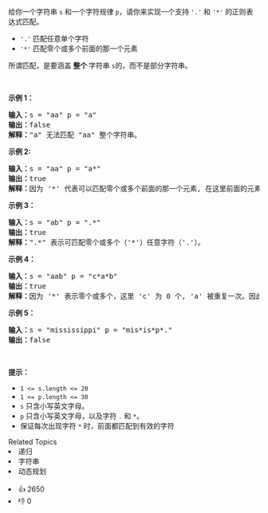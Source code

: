 <p>给你一个字符串&nbsp;<code>s</code>&nbsp;和一个字符规律&nbsp;<code>p</code>，请你来实现一个支持 <code>'.'</code>&nbsp;和&nbsp;<code>'*'</code>&nbsp;的正则表达式匹配。</p>

<ul>
	<li><code>'.'</code> 匹配任意单个字符</li>
	<li><code>'*'</code> 匹配零个或多个前面的那一个元素</li>
</ul>

<p>所谓匹配，是要涵盖&nbsp;<strong>整个&nbsp;</strong>字符串&nbsp;<code>s</code>的，而不是部分字符串。</p>
&nbsp;

<p><strong>示例 1：</strong></p>

<pre>
<strong>输入：</strong>s = "aa" p = "a"
<strong>输出：</strong>false
<strong>解释：</strong>"a" 无法匹配 "aa" 整个字符串。
</pre>

<p><strong>示例 2:</strong></p>

<pre>
<strong>输入：</strong>s = "aa" p = "a*"
<strong>输出：</strong>true
<strong>解释：</strong>因为 '*' 代表可以匹配零个或多个前面的那一个元素, 在这里前面的元素就是 'a'。因此，字符串 "aa" 可被视为 'a' 重复了一次。
</pre>

<p><strong>示例&nbsp;3：</strong></p>

<pre>
<strong>输入：</strong>s = "ab" p = ".*"
<strong>输出：</strong>true
<strong>解释：</strong>".*" 表示可匹配零个或多个（'*'）任意字符（'.'）。
</pre>

<p><strong>示例 4：</strong></p>

<pre>
<strong>输入：</strong>s = "aab" p = "c*a*b"
<strong>输出：</strong>true
<strong>解释：</strong>因为 '*' 表示零个或多个，这里 'c' 为 0 个, 'a' 被重复一次。因此可以匹配字符串 "aab"。
</pre>

<p><strong>示例 5：</strong></p>

<pre>
<strong>输入：</strong>s = "mississippi" p = "mis*is*p*."
<strong>输出：</strong>false</pre>

<p>&nbsp;</p>

<p><strong>提示：</strong></p>

<ul>
	<li><code>1 &lt;= s.length&nbsp;&lt;= 20</code></li>
	<li><code>1 &lt;= p.length&nbsp;&lt;= 30</code></li>
	<li><code>s</code> 只含小写英文字母。</li>
	<li><code>p</code>&nbsp;只含小写英文字母，以及字符&nbsp;<code>.</code>&nbsp;和&nbsp;<code>*</code>。</li>
	<li>保证每次出现字符&nbsp;<code>*</code> 时，前面都匹配到有效的字符</li>
</ul>
<div><div>Related Topics</div><div><li>递归</li><li>字符串</li><li>动态规划</li></div></div><br><div><li>👍 2650</li><li>👎 0</li></div>